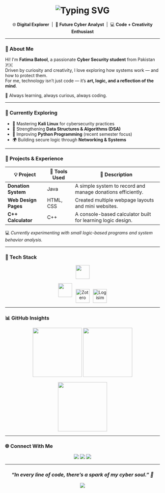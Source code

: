 <!-- 🌌 CYBER SOUL THEMED PROFILE -->
<h1 align="center">
  <img src="https://readme-typing-svg.herokuapp.com?font=Fira+Code&pause=1000&color=58A6FF&center=true&vCenter=true&width=435&lines=🔮+Fatima+Batool;Cyber+Soul+|+BS+Cyber+Security+Student;Exploring+Tech+with+Curiosity+💻" alt="Typing SVG" />
</h1>

<p align="center">
  🌐 <b>Digital Explorer</b> &nbsp;|&nbsp; 🔐 <b>Future Cyber Analyst</b> &nbsp;|&nbsp; 💻 <b>Code + Creativity Enthusiast</b>
</p>

---

### 🧠 About Me

Hi! I'm **Fatima Batool**, a passionate **Cyber Security student** from Pakistan 🇵🇰  
Driven by curiosity and creativity, I love exploring how systems work — and how to protect them.  
For me, technology isn’t just code — it’s **art, logic, and a reflection of the mind**.  

🩵 Always learning, always curious, always coding.  

---

### 🚀 Currently Exploring

- 🐧 Mastering **Kali Linux** for cybersecurity practices  
- 🧠 Strengthening **Data Structures & Algorithms (DSA)**  
- 🐍 Improving **Python Programming** (recent semester focus)  
- 🌍 Building secure logic through **Networking & Systems**

---

### 💼 Projects & Experience

| 💡 Project | 🧰 Tools Used | 📘 Description |
|-------------|---------------|----------------|
| **Donation System** | Java | A simple system to record and manage donations efficiently. |
| **Web Design Pages** | HTML, CSS | Created multiple webpage layouts and mini websites. |
| **C++ Calculator** | C++ | A console-based calculator built for learning logic design. |

💻 *Currently experimenting with small logic-based programs and system behavior analysis.*  

---

### 🧩 Tech Stack

<p align="center">
  <img src="https://skillicons.dev/icons?i=python,cpp,java,html,css,kali,git,vscode,visualstudio,canva,cisco&perline=6" height="45" />
</p>

<p align="center">
  <img src="https://skillicons.dev/icons?i=ubuntu,windows&perline=6" height="45" />
  <img src="https://upload.wikimedia.org/wikipedia/commons/4/4f/Zotero_logo.svg" width="45" height="45" alt="Zotero" style="vertical-align:middle; margin-left:8px;" />
  <img src="https://upload.wikimedia.org/wikipedia/commons/1/11/Logisim-icon.png" width="45" height="45" alt="Logisim" style="vertical-align:middle; margin-left:8px;" />
</p>

---

### 📊 GitHub Insights

<p align="center">
  <img src="https://github-readme-stats.vercel.app/api?username=FatimaBatool-1&show_icons=true&theme=tokyonight&hide_border=true" height="160" />
  <img src="https://github-readme-streak-stats.herokuapp.com/?user=FatimaBatool-1&theme=tokyonight&hide_border=true" height="160" />
</p>

<p align="center">
  <img src="https://github-readme-stats.vercel.app/api/top-langs/?username=FatimaBatool-1&layout=compact&theme=tokyonight&hide_border=true" height="160" />
</p>

---

### 🌐 Connect With Me

<p align="center">
  <a href="mailto:fatimaaazahid@gmail.com"><img src="https://img.shields.io/badge/Gmail-EB4335?style=for-the-badge&logo=gmail&logoColor=white" /></a>
  <a href="https://github.com/FatimaBatool-1"><img src="https://img.shields.io/badge/GitHub-171515?style=for-the-badge&logo=github&logoColor=white" /></a>
  <a href="https://www.linkedin.com/in/fatima-batool-572732367/"><img src="https://img.shields.io/badge/LinkedIn-0077B5?style=for-the-badge&logo=linkedin&logoColor=white" /></a>
</p>

---

<h3 align="center"><i>“In every line of code, there’s a spark of my cyber soul.” 🔮</i></h3>

<p align="center">
  <img src="https://capsule-render.vercel.app/api?type=waving&color=0:6f00ff,100:58a6ff&height=120&section=footer" />
</p>
